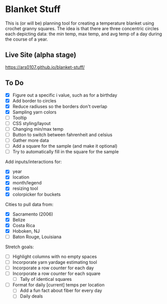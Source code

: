 # Blanket Stuff

This is (or will be) planning tool for creating a temperature blanket using crochet granny squares. The idea is that there are three concentric circles each depicting data: the min temp, max temp, and avg temp of a day during the course of a year.

## Live Site (alpha stage)
https://ars0107.github.io/blanket-stuff/

## To Do

- [x] Figure out a specific i value, such as for a birthday
- [x] Add border to circles
- [x] Reduce radiuses so the borders don't overlap
- [x] Sampling yarn colors
- [ ] Tooltip
- [ ] CSS styling/layout
- [ ] Changing min/max temp
- [ ] Button to switch between fahrenheit and celsius
- [ ] Gather more data
- [ ] Add a square for the sample (and make it optional)
- [ ] Try to automatically fill in the square for the sample

Add inputs/interactions for:

- [x] year
- [x] location
- [x] month/legend
- [x] resizing tool
- [x] colorpicker for buckets

Cities to pull data from:

- [x] Sacramento (2006)
- [x] Belize
- [x] Costa Rica
- [x] Hoboken, NJ
- [ ] Baton Rouge, Louisiana

Stretch goals:
- [ ] Highlight columns with no empty spaces
- [ ] Incorporate yarn yardage estimating tool
- [ ] Incorporate a row counter for each day
- [ ] Incorporate a row counter for each square
  - [ ] Tally of identical squares
- [ ] Format for daily [current] temps per location
  - [ ] Add a fun fact about fiber for every day
  - [ ] Daily deals
